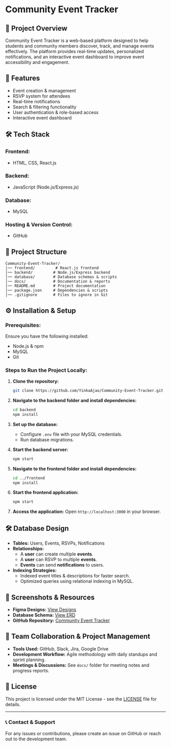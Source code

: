 # Community Event Tracker

## 📌 Project Overview
Community Event Tracker is a web-based platform designed to help students and community members discover, track, and manage events effectively. The platform provides real-time updates, personalized notifications, and an interactive event dashboard to improve event accessibility and engagement.

## 🚀 Features
- Event creation & management
- RSVP system for attendees
- Real-time notifications
- Search & filtering functionality
- User authentication & role-based access
- Interactive event dashboard

## 🛠️ Tech Stack
### **Frontend:**
- HTML, CSS, React.js

### **Backend:**
- JavaScript (Node.js/Express.js)

### **Database:**
- MySQL

### **Hosting & Version Control:**
- GitHub

## 📂 Project Structure
```plaintext
Community-Event-Tracker/
│── frontend/         # React.js frontend
│── backend/         # Node.js/Express backend
│── database/        # Database schemas & scripts
│── docs/            # Documentation & reports
│── README.md        # Project documentation
│── package.json     # Dependencies & scripts
│── .gitignore       # Files to ignore in Git
```

## ⚙️ Installation & Setup
### **Prerequisites:**
Ensure you have the following installed:
- Node.js & npm
- MySQL
- Git

### **Steps to Run the Project Locally:**
1. **Clone the repository:**
   ```sh
   git clone https://github.com/YinkaAjao/Community-Event-Tracker.git
   ```
2. **Navigate to the backend folder and install dependencies:**
   ```sh
   cd backend
   npm install
   ```
3. **Set up the database:**
   - Configure `.env` file with your MySQL credentials.
   - Run database migrations.
   
4. **Start the backend server:**
   ```sh
   npm start
   ```
5. **Navigate to the frontend folder and install dependencies:**
   ```sh
   cd ../frontend
   npm install
   ```
6. **Start the frontend application:**
   ```sh
   npm start
   ```
7. **Access the application:**
   Open `http://localhost:3000` in your browser.

## 🛠️ Database Design
- **Tables:** Users, Events, RSVPs, Notifications
- **Relationships:**
  - A **user** can create multiple **events**.
  - A **user** can RSVP to multiple **events**.
  - **Events** can send **notifications** to users.
- **Indexing Strategies:**
  - Indexed event titles & descriptions for faster search.
  - Optimized queries using relational indexing in MySQL.

## 📸 Screenshots & Resources
- **Figma Designs:** [View Designs](#)
- **Database Schema:** [View ERD](#)
- **GitHub Repository:** [Community Event Tracker](https://github.com/YinkaAjao/Community-Event-Tracker)

## 📌 Team Collaboration & Project Management
- **Tools Used:** GitHub, Slack, Jira, Google Drive
- **Development Workflow:** Agile methodology with daily standups and sprint planning.
- **Meetings & Discussions:** See `docs/` folder for meeting notes and progress reports.

## 📄 License
This project is licensed under the MIT License - see the [LICENSE](LICENSE) file for details.

---
### **📞 Contact & Support**
For any issues or contributions, please create an issue on GitHub or reach out to the development team.
